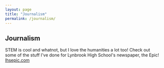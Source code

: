 ```yaml
---
layout: page
title: "Journalism"
permalink: /journalism/
---
```

<h2>Journalism</h2>
STEM is cool and whatnot, but I love the humanities a lot too! Check out some of the stuff I've done for Lynbrook High School's newspaper, the Epic!
<a href="lhsepic.com">lhsepic.com</a>
